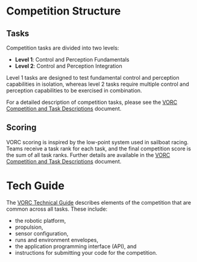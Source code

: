 # Competition Structure 

## Tasks
Competition tasks are divided into two levels:
* **Level 1**: Control and Perception Fundamentals
* **Level 2**: Control and Perception Integration

Level 1 tasks are designed to test fundamental control and perception capabilities 
in isolation, whereas level 2 tasks require multiple control and perception capabilities 
to be exercised in combination.

For a detailed description of competition tasks, please see the 
[VORC Competition and Task Descriptions]() document.

## Scoring
VORC scoring is inspired by the low-point system used in sailboat racing. Teams
receive a task rank for each task, and the final competition score is the sum
of all task ranks. Further details are available in the [VORC Competition and 
Task Descriptions]() document.

# Tech Guide
The [VORC Technical Guide]() describes elements of the competition that are common
across all tasks. These include:
* the robotic platform,
* propulsion,
* sensor configuration,
* runs and environment envelopes,
* the application programming interface (API), and
* instructions for submitting your code for the competition.

<!--
  - Overview of the task types (L1 vs L2) and link to the task description pdf.
    E.g.: The tasks are divided into two categories...L1 or basic behaviors
    and L2 or advanced behaviors that require combining L1 ...

Overview of the tech guide and link.
    E.g.: The technical guide describes the common aspects of the competition
    that are independent of the tasks: the platform, propulsion, sensors,
    submission process. 

Scoring?
-->
